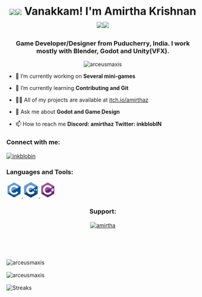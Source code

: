 <h1 align="center"><img src="https://media.giphy.com/media/TEnXkcsHrP4YedChhA/giphy.gif" width="35"><img src="https://media.giphy.com/media/XgN35QOWSzLKGISuxm/giphy.gif" width="35"> Vanakkam! I'm Amirtha Krishnan <img src="https://media.giphy.com/media/XgN35QOWSzLKGISuxm/giphy.gif" width="35"><img src="https://media.giphy.com/media/TEnXkcsHrP4YedChhA/giphy.gif" width="35"></h1>
<h3 align="center"> Game Developer/Designer from Puducherry, India. I work mostly with Blender, Godot and Unity(VFX).</h3>

<p align="center"> <img src="https://komarev.com/ghpvc/?username=arceusmaxis&label=BOOP+COUNTER&color=yellow&style=for-the-badge" width="200" alt="arceusmaxis" /> </p>

- 🔭 I’m currently working on **Several mini-games**

- 🌱 I’m currently learning **Contributing and Git**

- 👨‍💻 All of my projects are available at [itch.io/amirthaz](itch.io/amirthaz)

- 💬 Ask me about **Godot and Game Design**

- 📫 How to reach me **Discord: amirthaz Twitter: inkblobIN**

<h3 align="left">Connect with me:</h3>
<p align="left">
<a href="https://twitter.com/inkblobin" target="blank"><img align="center" src="https://raw.githubusercontent.com/rahuldkjain/github-profile-readme-generator/master/src/images/icons/Social/twitter.svg" alt="inkblobin" height="30" width="40" /></a>
</p>

<h3 align="left">Languages and Tools:</h3>
<p align="left"> <a href="https://www.cprogramming.com/" target="_blank" rel="noreferrer"> <img src="https://raw.githubusercontent.com/devicons/devicon/master/icons/c/c-original.svg" alt="c" width="40" height="40"/> </a> <a href="https://www.w3schools.com/cpp/" target="_blank" rel="noreferrer"> <img src="https://raw.githubusercontent.com/devicons/devicon/master/icons/cplusplus/cplusplus-original.svg" alt="cplusplus" width="40" height="40"/> </a> <a href="https://www.w3schools.com/cs/" target="_blank" rel="noreferrer"> <img src="https://raw.githubusercontent.com/devicons/devicon/master/icons/csharp/csharp-original.svg" alt="csharp" width="40" height="40"/> </a> </p>

<h3 align="center">Support:</h3>
<p align="center"><a href="https://ko-fi.com/amirtha"> <img align="center" src="https://cdn.ko-fi.com/cdn/kofi3.png?v=3" height="50" width="210" alt="amirtha" /></a></p><br><br><br><p></p>
<p><img align="center" src="https://github-readme-stats.vercel.app/api/top-langs?username=arceusmaxis&theme=great-gatsby&hide_border=true&border_radius=4&layout=compact" alt="arceusmaxis" /></p>

<p><img align="center" src="https://github-readme-stats.vercel.app/api?username=arceusmaxis&theme=great-gatsby&hide_border=true&border_radius=4" alt="arceusmaxis" /></p>
<p><img align="center" src="https://streak-stats.demolab.com?user=arceusmaxis&theme=great-gatsby&hide_border=true&border_radius=4&fire=00C6DD&currStreakNum=00DADD&dates=00C4DD" alt="Streaks" /></p>
